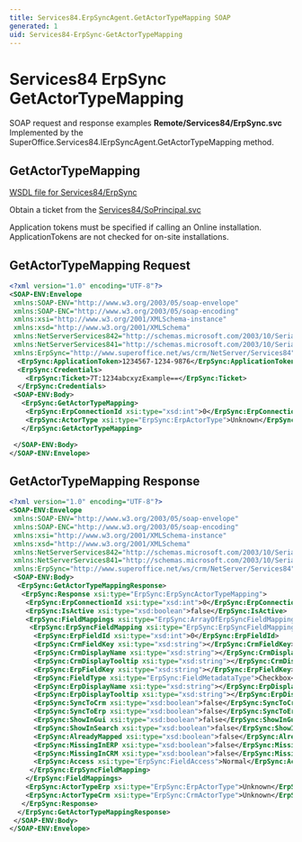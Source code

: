 ```yaml
---
title: Services84.ErpSyncAgent.GetActorTypeMapping SOAP
generated: 1
uid: Services84-ErpSync-GetActorTypeMapping
---
```


# Services84 ErpSync GetActorTypeMapping

SOAP request and response examples **Remote/Services84/ErpSync.svc**
Implemented by the <see cref="M:SuperOffice.Services84.IErpSyncAgent.GetActorTypeMapping">SuperOffice.Services84.IErpSyncAgent.GetActorTypeMapping</see> method.

## GetActorTypeMapping

[WSDL file for Services84/ErpSync](../Services84-ErpSync.md)

Obtain a ticket from the [Services84/SoPrincipal.svc](../SoPrincipal/index.md)

Application tokens must be specified if calling an Online installation. ApplicationTokens are not checked for on-site installations.

## GetActorTypeMapping Request

```xml
<?xml version="1.0" encoding="UTF-8"?>
<SOAP-ENV:Envelope
 xmlns:SOAP-ENV="http://www.w3.org/2003/05/soap-envelope"
 xmlns:SOAP-ENC="http://www.w3.org/2003/05/soap-encoding"
 xmlns:xsi="http://www.w3.org/2001/XMLSchema-instance"
 xmlns:xsd="http://www.w3.org/2001/XMLSchema"
 xmlns:NetServerServices842="http://schemas.microsoft.com/2003/10/Serialization/Arrays"
 xmlns:NetServerServices841="http://schemas.microsoft.com/2003/10/Serialization/"
 xmlns:ErpSync="http://www.superoffice.net/ws/crm/NetServer/Services84">
  <ErpSync:ApplicationToken>1234567-1234-9876</ErpSync:ApplicationToken>
  <ErpSync:Credentials>
    <ErpSync:Ticket>7T:1234abcxyzExample==</ErpSync:Ticket>
  </ErpSync:Credentials>
 <SOAP-ENV:Body>
   <ErpSync:GetActorTypeMapping>
    <ErpSync:ErpConnectionId xsi:type="xsd:int">0</ErpSync:ErpConnectionId>
    <ErpSync:ActorType xsi:type="ErpSync:ErpActorType">Unknown</ErpSync:ActorType>
   </ErpSync:GetActorTypeMapping>

 </SOAP-ENV:Body>
</SOAP-ENV:Envelope>

```

## GetActorTypeMapping Response

```xml
<?xml version="1.0" encoding="UTF-8"?>
<SOAP-ENV:Envelope
 xmlns:SOAP-ENV="http://www.w3.org/2003/05/soap-envelope"
 xmlns:SOAP-ENC="http://www.w3.org/2003/05/soap-encoding"
 xmlns:xsi="http://www.w3.org/2001/XMLSchema-instance"
 xmlns:xsd="http://www.w3.org/2001/XMLSchema"
 xmlns:NetServerServices842="http://schemas.microsoft.com/2003/10/Serialization/Arrays"
 xmlns:NetServerServices841="http://schemas.microsoft.com/2003/10/Serialization/"
 xmlns:ErpSync="http://www.superoffice.net/ws/crm/NetServer/Services84">
 <SOAP-ENV:Body>
  <ErpSync:GetActorTypeMappingResponse>
   <ErpSync:Response xsi:type="ErpSync:ErpSyncActorTypeMapping">
    <ErpSync:ErpConnectionId xsi:type="xsd:int">0</ErpSync:ErpConnectionId>
    <ErpSync:IsActive xsi:type="xsd:boolean">false</ErpSync:IsActive>
    <ErpSync:FieldMappings xsi:type="ErpSync:ArrayOfErpSyncFieldMapping">
     <ErpSync:ErpSyncFieldMapping xsi:type="ErpSync:ErpSyncFieldMapping">
      <ErpSync:ErpFieldId xsi:type="xsd:int">0</ErpSync:ErpFieldId>
      <ErpSync:CrmFieldKey xsi:type="xsd:string"></ErpSync:CrmFieldKey>
      <ErpSync:CrmDisplayName xsi:type="xsd:string"></ErpSync:CrmDisplayName>
      <ErpSync:CrmDisplayTooltip xsi:type="xsd:string"></ErpSync:CrmDisplayTooltip>
      <ErpSync:ErpFieldKey xsi:type="xsd:string"></ErpSync:ErpFieldKey>
      <ErpSync:FieldType xsi:type="ErpSync:FieldMetadataType">Checkbox</ErpSync:FieldType>
      <ErpSync:ErpDisplayName xsi:type="xsd:string"></ErpSync:ErpDisplayName>
      <ErpSync:ErpDisplayTooltip xsi:type="xsd:string"></ErpSync:ErpDisplayTooltip>
      <ErpSync:SyncToCrm xsi:type="xsd:boolean">false</ErpSync:SyncToCrm>
      <ErpSync:SyncToErp xsi:type="xsd:boolean">false</ErpSync:SyncToErp>
      <ErpSync:ShowInGui xsi:type="xsd:boolean">false</ErpSync:ShowInGui>
      <ErpSync:ShowInSearch xsi:type="xsd:boolean">false</ErpSync:ShowInSearch>
      <ErpSync:AlreadyMapped xsi:type="xsd:boolean">false</ErpSync:AlreadyMapped>
      <ErpSync:MissingInERP xsi:type="xsd:boolean">false</ErpSync:MissingInERP>
      <ErpSync:MissingInCRM xsi:type="xsd:boolean">false</ErpSync:MissingInCRM>
      <ErpSync:Access xsi:type="ErpSync:FieldAccess">Normal</ErpSync:Access>
     </ErpSync:ErpSyncFieldMapping>
    </ErpSync:FieldMappings>
    <ErpSync:ActorTypeErp xsi:type="ErpSync:ErpActorType">Unknown</ErpSync:ActorTypeErp>
    <ErpSync:ActorTypeCrm xsi:type="ErpSync:CrmActorType">Unknown</ErpSync:ActorTypeCrm>
   </ErpSync:Response>
  </ErpSync:GetActorTypeMappingResponse>
 </SOAP-ENV:Body>
</SOAP-ENV:Envelope>

```
